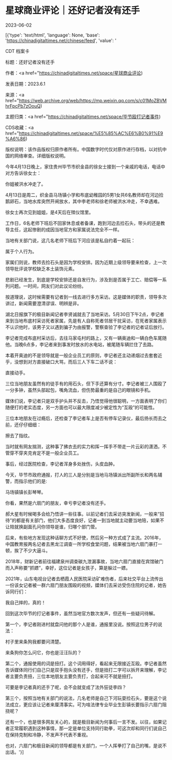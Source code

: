 # 星球商业评论｜还好记者没有还手

2023-06-02

[{'type': 'text/html', 'language': None, 'base': 'https://chinadigitaltimes.net/chinese/feed', 'value': '

CDT 档案卡

标题：还好记者没有还手

作者：<a href="https://chinadigitaltimes.net/space/星球商业评论)

发表日期：2023.6.1

来源：<a href="https://web.archive.org/web/https://mp.weixin.qq.com/s/c01MoZBVMhrFpcPb7zOouQ)

主题归类：<a href="https://chinadigitaltimes.net/space/毕节殴打记者事件)

CDS收藏：<a href="https://chinadigitaltimes.net/space/%E5%85%AC%E6%B0%91%E9%A6%86)

版权说明：该作品版权归原作者所有。中国数字时代仅对原作进行存档，以对抗中国的网络审查。详细版权说明。





今年4月13日晚上，家住贵州毕节市织金县的徐女士接到一个亲戚的电话，电话中对方告诉徐女士：

你姐被洪水冲走了。

4月13日是周二，织金县马场镇小学和布底幼稚园的5男1女共6名教师却在河边捡鹅卵石，当地水库突然开闸放水，其中李老师和徐老师被洪水冲走，不幸遇难。

徐女士再次见到姐姐，是4天后在殡仪馆里。

工作日，6名老师下班后不回家休息或者备课，跑到河边去捡石头，带头的还是教导主任，这起惨剧的成因当地官方和家属说法完全不一样。

当地有关部门说，这几名老师下班后下河应该是私自约着一起玩：

属于个人行为。

家属们则说，教师去捡石头是因为学校安排。因为近期上级领导要来检查，上一次领导批评说学校缺乏本土装饰元素。

悲剧已经发生，到底是学校安排还是自发行为，涉及到是否属于工亡、赔偿等一系列问题。一时间，网友们对此议论纷纷。

按道理说，这时候需要有记者到一线去进行多方采访。这是媒体的职责，领导多次讲过，新闻需要澄清谬误、明辨是非。

湖北日报旗下的极目新闻记者李贤诚就去了当地采访。5月30日下午2点，李记者来到当地布底村采访死者家属，先是有人自称死者邻居干扰采访，在死者家属表示不认识他时，该男子又以遇到骗子为由报警，警察查验了李记者的记者证后放行。

李记者完成布底村采访后，去往马家屯村的路上，又有一辆奥迪和一辆白色车尾随他。当晚6点多，李记者来到事发时放水的水电站，被尾随车辆拦住了去路。

本着开奥迪的不是领导就是一般企业员工的原则，李记者还主动递烟过去套套近乎，没想到对方直接破口大骂，而后三人下车二话不说：

直接动手。

三位当地朋友虽然有的徒手有的用石头，但下手还算有分寸。李记者被三人围殴了一分多钟，虽然头部起包，嘴角流血，但伤势最重的是自己的眼镜和手机。

媒体们说，李记者只是双手护头并不反击，乃悟觉得他很聪明，一方面表明了你们随便打的老实态度，另一方面也可以最大限度减少被定性为“互殴”的可能性。

三位本地朋友在过瘾后，还检查了李记者车上是否有停车记录仪，最后扬长而去之前，还仔仔细细：

擦去了指纹。

当时就有网友揣测，这种事了拂衣去的实力和挥一挥手不带走一片云彩的潇洒，不管穿不穿夹克肯定不是一般企业员工。

事后，经过医院检查，李记者浑身多处挫伤，头皮血肿。

今天，毕节市政府通报，打人的三人是分别是当地马场镇派出所副所长和两名辅警，而指示他们的是:

马场镇镇长彭琴琴。

你看，果然是六扇门的朋友，幸亏李记者没有还手。

郝大星有时候喝多会给乃悟讲一些往事。以前记者们去采访突发新闻，一般来“招待”的都是有关部门，他们大多态度良好，记者一到当地就主动要当地陪，如果不让陪就换副面孔问你领导是谁，归哪个部门管。

后来，有些地方发现这种话聊方式不好使，然后另一种方式成了主流。2016年，中国教育报两名记者去黑龙江调查一所学校食堂问题，结果被当地六扇门暴打一顿，挨了不少大逼斗。

2018年，财新记者前往福建泉州调查碳九泄漏事故，当地六扇门直接在宾馆破门而入声称要“抓嫖”，幸好，这位记者是女孩子，算是躲过一嫖。

2021年，山东电视台记者去栖霞人民医院采访矿难伤者，后来社交平台上流传出一份该女记者被一群六扇门朋友围殴的视频，媒体们去采访受伤住院的记者，她告诉同行们：

我自己摔的，真的！

回到这次毕节的打记者事件，虽然当地官方数次发声，但还有一些疑问待解。

第一个，李记者刚进村就盘问他的那个人是谁，通报里没说。按照这位男子的说法：

村子里来条狗我都要问清楚。

来条狗你怎么问它，你也是汪汪队的？

第二个，通报使用的词是扭打。这个词用得好，看起来无限接近互殴。李记者虽然告诉媒体同行们自己只是双手抱头没有还手，但是扭打二字可以拆开来理解，李记者主要负责扭，三位本地朋友主要负责打，合起来可不就是扭打。

可要是李记者真的还手了呢，会不会就变成了法外狂徒李四？

第三个，按照当地有关部门的说法，几名老师是自己下河玩耍捡石头，要是这个说法成立，更应该让记者来厘清事实。可为啥法律专业毕业生彭镇长要指示六扇门阻挠呢？

还有一个，也是很多网友关心的，就是极目新闻为何事后一言不发。以往，如果记者正常履职遇到这种事情，那一定是单位支持同行助拳，可这次却和同行们说自己在保持克制和冷静，不发声不代表不重视。

也对，六扇门和极目新闻的领导都是有关部门，一个人挥拳打了自己的嘴，是说不出话。'}]